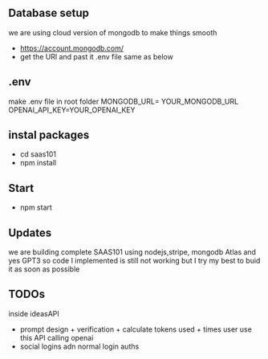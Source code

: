 
## Database setup
we are using cloud version of mongodb to make things smooth 
 - https://account.mongodb.com/
  - get the URl and past it .env file same as below

## .env 
make .env file in root folder
MONGODB_URL= YOUR_MONGODB_URL
OPENAI_API_KEY=YOUR_OPENAI_KEY


## instal packages
- cd saas101
- npm install

## Start
- npm start

## Updates
we are building complete SAAS101 using nodejs,stripe, mongodb Atlas and yes GPT3 
so code I implemented is still not working but I try my best to buid it as soon as possible


## TODOs
inside ideasAPI
- prompt design  + verification + calculate tokens used + times user   use this API calling openai
- social logins adn normal login auths
